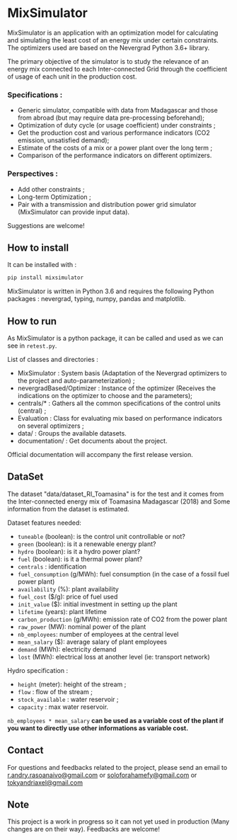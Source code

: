 # MixSimulator
MixSimulator is an application with an optimization model for calculating and simulating the least cost of an energy mix under certain constraints. The optimizers used are based on the Nevergrad Python 3.6+ library.

The primary objective of the simulator is to study the relevance of an energy mix connected to each Inter-connected Grid through the coefficient of usage of each unit in the production cost.

### Specifications :
- Generic simulator, compatible with data from Madagascar and those from abroad (but may require data pre-processing beforehand);
- Optimization of duty cycle (or usage coefficient) under constraints ;
- Get the production cost and various performance indicators (CO2 emission, unsatisfied demand);
- Estimate of the costs of a mix or a power plant over the long term ;
- Comparison of the performance indicators on different optimizers.


### Perspectives :
- Add other constraints ;
- Long-term Optimization ;
- Pair with a transmission and distribution power grid simulator (MixSimulator can provide input data).

Suggestions are welcome!

## How to install
It can be installed with : 
```python
pip install mixsimulator
```
MixSimulator is written in Python 3.6 and requires the following Python packages : nevergrad, typing, numpy, pandas and matplotlib.

## How to run
As MixSimulator is a python package, it can be called and used as we can see in `retest.py`.

List of classes and directories :
- MixSimulator : System basis (Adaptation of the Nevergrad optimizers to the project and auto-parameterization) ;
- nevergradBased/Optimizer :  Instance of the optimizer (Receives the indications on the optimizer to choose and the parameters);
- centrals/* : Gathers all the common specifications of the control units (central) ;
- Evaluation : Class for evaluating mix based on performance indicators on several optimizers ;
- data/ : Groups the available datasets. 
- documentation/ : Get documents about the project.

Official documentation will accompany the first release version.

## DataSet
The dataset "data/dataset_RI_Toamasina" is for the test and it comes from the Inter-connected energy mix of Toamasina Madagascar (2018) and Some information from the dataset is estimated.

Dataset features needed:
- `tuneable` (boolean): is the control unit controllable or not?
- `green` (boolean): is it a renewable energy plant?
- `hydro` (boolean): is it a hydro power plant?
- `fuel` (boolean): is it a thermal power plant?
- `centrals` : identification
- `fuel_consumption` (g/MWh): fuel consumption (in the case of a fossil fuel power plant)
- `availability` (%): plant availability
- `fuel_cost` ($/g): price of fuel used
- `init_value` ($): initial investment in setting up the plant
- `lifetime` (years): plant lifetime
- `carbon_production` (g/MWh): emission rate of CO2 from the power plant
- `raw_power` (MW): nominal power of the plant
- `nb_employees`: number of employees at the central level
- `mean_salary` ($): average salary of plant employees
- `demand` (MWh): electricity demand
- `lost` (MWh): electrical loss at another level (ie: transport network)

Hydro specification :
- `height` (meter): height of the stream ;
- `flow` : flow of the stream ;
- `stock_available` : water reservoir ;
- `capacity` : max water reservoir.

`nb_employees * mean_salary` **can be used as a variable cost of the plant if you want to directly use other informations as variable cost.**

## Contact
For questions and feedbacks related to the project, please send an email to r.andry.rasoanaivo@gmail.com or soloforahamefy@gmail.com or tokyandriaxel@gmail.com

## Note
This project is a work in progress so it can not yet used in production (Many changes are on their way). Feedbacks are welcome!
